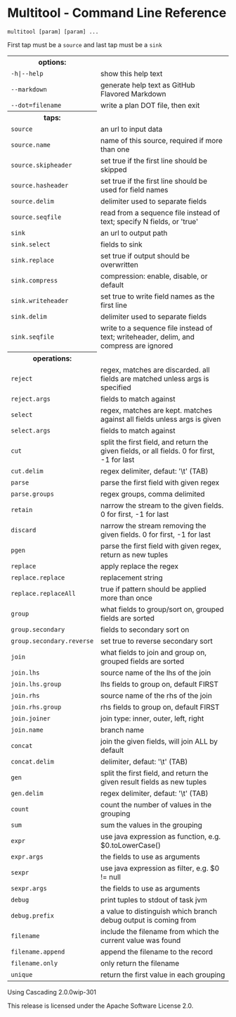 Multitool - Command Line Reference
==================================
    multitool [param] [param] ...

First tap must be a <code>source</code> and last tap must be a <code>sink</code>

<table>
<tr><th>options:</th></tr>
<tr><td><code>-h|--help</code></td><td>show this help text</td></tr>
<tr><td><code>--markdown</code></td><td>generate help text as GitHub Flavored Markdown</td></tr>
<tr><td><code>--dot=filename</code></td><td>write a plan DOT file, then exit</td></tr>
<tr><th>taps:</th></tr>
<tr><td><code>source</code></td><td>an url to input data</td></tr>
<tr><td><code>source.name</code></td><td>name of this source, required if more than one</td></tr>
<tr><td><code>source.skipheader</code></td><td>set true if the first line should be skipped</td></tr>
<tr><td><code>source.hasheader</code></td><td>set true if the first line should be used for field names</td></tr>
<tr><td><code>source.delim</code></td><td>delimiter used to separate fields</td></tr>
<tr><td><code>source.seqfile</code></td><td>read from a sequence file instead of text; specify N fields, or 'true'</td></tr>
<tr><td><code>sink</code></td><td>an url to output path</td></tr>
<tr><td><code>sink.select</code></td><td>fields to sink</td></tr>
<tr><td><code>sink.replace</code></td><td>set true if output should be overwritten</td></tr>
<tr><td><code>sink.compress</code></td><td>compression: enable, disable, or default</td></tr>
<tr><td><code>sink.writeheader</code></td><td>set true to write field names as the first line</td></tr>
<tr><td><code>sink.delim</code></td><td>delimiter used to separate fields</td></tr>
<tr><td><code>sink.seqfile</code></td><td>write to a sequence file instead of text; writeheader, delim, and compress are ignored</td></tr>
<tr><th>operations:</th></tr>
<tr><td><code>reject</code></td><td>regex, matches are discarded. all fields are matched unless args is specified</td></tr>
<tr><td><code>reject.args</code></td><td>fields to match against</td></tr>
<tr><td><code>select</code></td><td>regex, matches are kept. matches against all fields unless args is given</td></tr>
<tr><td><code>select.args</code></td><td>fields to match against</td></tr>
<tr><td><code>cut</code></td><td>split the first field, and return the given fields, or all fields. 0 for first, -1 for last</td></tr>
<tr><td><code>cut.delim</code></td><td>regex delimiter, defaut: '\t' (TAB)</td></tr>
<tr><td><code>parse</code></td><td>parse the first field with given regex</td></tr>
<tr><td><code>parse.groups</code></td><td>regex groups, comma delimited</td></tr>
<tr><td><code>retain</code></td><td>narrow the stream to the given fields. 0 for first, -1 for last</td></tr>
<tr><td><code>discard</code></td><td>narrow the stream removing the given fields. 0 for first, -1 for last</td></tr>
<tr><td><code>pgen</code></td><td>parse the first field with given regex, return as new tuples</td></tr>
<tr><td><code>replace</code></td><td>apply replace the regex</td></tr>
<tr><td><code>replace.replace</code></td><td>replacement string</td></tr>
<tr><td><code>replace.replaceAll</code></td><td>true if pattern should be applied more than once</td></tr>
<tr><td><code>group</code></td><td>what fields to group/sort on, grouped fields are sorted</td></tr>
<tr><td><code>group.secondary</code></td><td>fields to secondary sort on</td></tr>
<tr><td><code>group.secondary.reverse</code></td><td>set true to reverse secondary sort</td></tr>
<tr><td><code>join</code></td><td>what fields to join and group on, grouped fields are sorted</td></tr>
<tr><td><code>join.lhs</code></td><td>source name of the lhs of the join</td></tr>
<tr><td><code>join.lhs.group</code></td><td>lhs fields to group on, default FIRST</td></tr>
<tr><td><code>join.rhs</code></td><td>source name of the rhs of the join</td></tr>
<tr><td><code>join.rhs.group</code></td><td>rhs fields to group on, default FIRST</td></tr>
<tr><td><code>join.joiner</code></td><td>join type: inner, outer, left, right</td></tr>
<tr><td><code>join.name</code></td><td>branch name</td></tr>
<tr><td><code>concat</code></td><td>join the given fields, will join ALL by default</td></tr>
<tr><td><code>concat.delim</code></td><td>delimiter, defaut: '\t' (TAB)</td></tr>
<tr><td><code>gen</code></td><td>split the first field, and return the given result fields as new tuples</td></tr>
<tr><td><code>gen.delim</code></td><td>regex delimiter, defaut: '\t' (TAB)</td></tr>
<tr><td><code>count</code></td><td>count the number of values in the grouping</td></tr>
<tr><td><code>sum</code></td><td>sum the values in the grouping</td></tr>
<tr><td><code>expr</code></td><td>use java expression as function, e.g. $0.toLowerCase()</td></tr>
<tr><td><code>expr.args</code></td><td>the fields to use as arguments</td></tr>
<tr><td><code>sexpr</code></td><td>use java expression as filter, e.g. $0 != null</td></tr>
<tr><td><code>sexpr.args</code></td><td>the fields to use as arguments</td></tr>
<tr><td><code>debug</code></td><td>print tuples to stdout of task jvm</td></tr>
<tr><td><code>debug.prefix</code></td><td>a value to distinguish which branch debug output is coming from</td></tr>
<tr><td><code>filename</code></td><td>include the filename from which the current value was found</td></tr>
<tr><td><code>filename.append</code></td><td>append the filename to the record</td></tr>
<tr><td><code>filename.only</code></td><td>only return the filename</td></tr>
<tr><td><code>unique</code></td><td>return the first value in each grouping</td></tr>
</table>

Using Cascading 2.0.0wip-301

This release is licensed under the Apache Software License 2.0.
